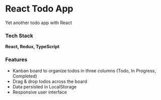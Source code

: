 # React Todo App

Yet another todo app with React

### Tech Stack

**React, Redux, TypeScript**

### Features

- Kanban board to organize todos in three columns (Todo, In Progress, Completed)
- Drag & drop todos across the board
- Data persisted in LocalStorage
- Responsive user interface
